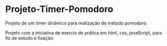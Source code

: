# Projeto-Timer-Pomodoro
 Projeto de um timer dinâmico para realização de método pomodoro.
 
 Projeto com a iniciativa de exercío de prática em html, css, javaScript,
 para fiz de estudo e fixação.
